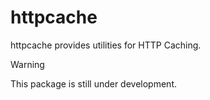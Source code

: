 # httpcache

httpcache provides utilities for HTTP Caching.

> [!WARNING]
> This package is still under development.
